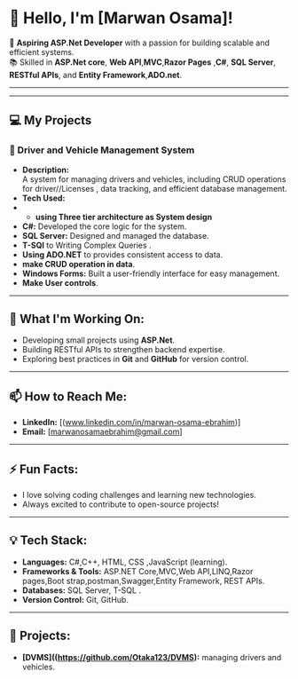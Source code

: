 # 👋 Hello, I'm [Marwan Osama]!

🌟 **Aspiring ASP.Net Developer** with a passion for building scalable and efficient systems.  
📚 Skilled in **ASP.Net core**, **Web API**,**MVC**,**Razor Pages** ,**C#**, **SQL Server**, **RESTful APIs**, and **Entity Framework**,**ADO.net**.  

---

---
## 💻 My Projects

### **🚗 Driver and Vehicle Management System**
- **Description:**  
  A system for managing drivers and vehicles, including CRUD operations for driver//Licenses , data tracking, and efficient database management.  
- **Tech Used:**
-   - **using Three tier architecture as System design**
  - **C#:** Developed the core logic for the system.  
  - **SQL Server:** Designed and managed the database.
  - **T-SQl** to Writing Complex Queries .
  - **Using ADO.NET** to provides consistent access to data.
  - **make CRUD operation in data**.
  - **Windows Forms:** Built a user-friendly interface for easy management.
  - **Make User controls**.
    
---

## 🌱 What I'm Working On:
- Developing small projects using **ASP.Net**.
- Building RESTful APIs to strengthen backend expertise.
- Exploring best practices in **Git** and **GitHub** for version control.
---
## 📫 How to Reach Me:
- **LinkedIn:** [(www.linkedin.com/in/marwan-osama-ebrahim)]
- **Email:** [marwanosamaebrahim@gmail.com]

---

## ⚡ Fun Facts:
- I love solving coding challenges and learning new technologies.
- Always excited to contribute to open-source projects!

---

## 💡 Tech Stack:
- **Languages:** C#,C++,  HTML, CSS ,JavaScript (learning).
- **Frameworks & Tools:** ASP.NET Core,MVC,Web API,LINQ,Razor pages,Boot strap,postman,Swagger,Entity Framework, REST APIs.
- **Databases:** SQL Server, T-SQL .
- **Version Control:** Git, GitHub.

---

## 🚀 Projects:
- **[DVMS]((https://github.com/Otaka123/DVMS):** managing drivers and vehicles.
